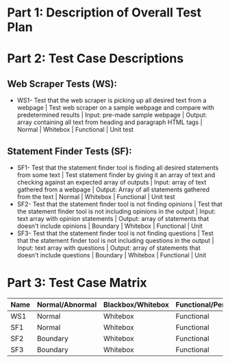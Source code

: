 # Part 1: Description of Overall Test Plan



# Part 2: Test Case Descriptions
## Web Scraper Tests (WS):
- WS1- Test that the web scraper is picking up all desired text from a webpage | Test web scraper on a sample webpage and compare with predetermined results | Input: pre-made sample webpage | Output: array containing all text from heading and paragraph HTML tags | Normal | Whitebox | Functional | Unit test

## Statement Finder Tests (SF):
- SF1- Test that the statement finder tool is finding all desired statements from some text | Test statement finder by giving it an array of text and checking against an expected array of outputs | Input: array of text gathered from a webpage | Output: Array of all statements gathered from the text | Normal | Whitebox | Functional | Unit test
- SF2- Test that the statement finder tool is not finding opinions | Test that the statement finder tool is not including opinions in the output | Input: text array with opinion statements | Output: array of statements that doesn't include opinions | Boundary | Whitebox | Functional | Unit
- SF3- Test that the statement finder tool is not finding questions | Test that the statement finder tool is not including questions in the output | Input: text array with questions | Output: array of statements that doesn't include questions | Boundary | Whitebox | Functional | Unit


# Part 3: Test Case Matrix
| Name | Normal/Abnormal | Blackbox/Whitebox | Functional/Performance | Unit/Integration |
| --- | ---| --- | --- | --- |
| WS1 | Normal | Whitebox | Functional | Unit |
| SF1 | Normal | Whitebox | Functional | Unit |
| SF2 | Boundary | Whitebox | Functional | Unit |
| SF3 | Boundary | Whitebox | Functional | Unit |
